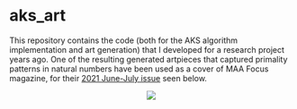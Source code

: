 # aks_art

This repository contains the code (both for the AKS algorithm implementation and art generation) that I developed for a research project years ago. One of the resulting generated artpieces that captured primality patterns in natural numbers have been used as a cover of MAA Focus magazine, for their <a href="http://digitaleditions.walsworthprintgroup.com/publication/?i=711461">2021 June-July issue</a> seen below.


<p align="center">
  <img src="https://github.com/taylanoaydin/aks_art/assets/93238532/e458ce58-9a82-4963-abc6-b2ee20b1b03d"/>
</p>
